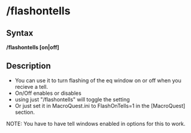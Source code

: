 # /flashontells

## Syntax

**/flashontells [on\|off]**

## Description

* You can use it to turn flashing of the eq window on or off when you recieve a tell.
* On/Off enables or disables
* using just "/flashontells" will toggle the setting
* Or just set it in MacroQuest.ini to FlashOnTells=1 in the [MacroQuest] section.

NOTE: You have to have tell windows enabled in options for this to work.

